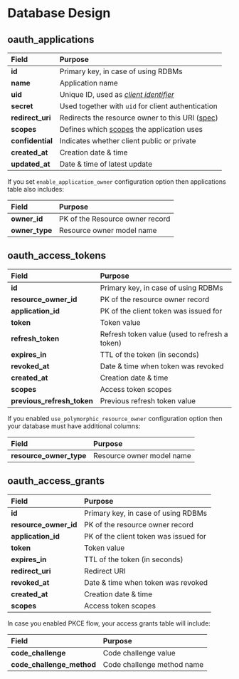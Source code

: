 # Database Design

## oauth_applications

| Field | Purpose |
| :--- | :--- |
| **id** | Primary key, in case of using RDBMs |
| **name** | Application name |
| **uid** | Unique ID, used as [_client identifier_](https://tools.ietf.org/html/rfc6749#section-2.2) |
| **secret** | Used together with `uid` for client authentication |
| **redirect_uri** | Redirects the resource owner to this URI \([spec](https://tools.ietf.org/html/rfc6749#section-3.1.2)\) |
| **scopes** | Defines which [scopes](../configuration/scopes.md) the application uses |
| **confidential** | Indicates whether client public or private |
| **created_at** | Creation date & time |
| **updated_at** | Date & time of latest update |

If you set `enable_application_owner` configuration option then applications table also includes:

| Field | Purpose |
| :--- | :--- |
| **owner_id** | PK of the Resource owner record |
| **owner_type** | Resource owner model name |

## oauth_access_tokens

| Field | Purpose |
| :--- | :--- |
| **id** | Primary key, in case of using RDBMs |
| **resource_owner_id** | PK of the resource owner record |
| **application_id** | PK of the client token was issued for |
| **token** | Token value |
| **refresh_token** | Refresh token value (used to refresh a token) |
| **expires_in** | TTL of the token (in seconds) |
| **revoked_at** | Date & time when token was revoked |
| **created_at** | Creation date & time |
| **scopes** | Access token scopes |
| **previous_refresh_token**| Previous refresh token value |

If you enabled `use_polymorphic_resource_owner` configuration option then your database must
have additional columns:

| Field | Purpose |
| :--- | :--- |
| **resource_owner_type** | Resource owner model name |

## oauth_access_grants

| Field | Purpose |
| :--- | :--- |
| **id** | Primary key, in case of using RDBMs |
| **resource_owner_id** | PK of the resource owner record |
| **application_id** | PK of the client token was issued for |
| **token** | Token value |
| **expires_in** | TTL of the token (in seconds) |
| **redirect_uri** | Redirect URI |
| **revoked_at** | Date & time when token was revoked |
| **created_at** | Creation date & time |
| **scopes** | Access token scopes |

In case you enabled PKCE flow, your access grants table will include:

| Field | Purpose |
| :--- | :--- |
| **code_challenge** | Code challenge value |
| **code_challenge_method** | Code challenge method name |
